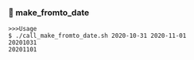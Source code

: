 ### :open_file_folder: make_fromto_date
```
>>>Usage
$ ./call_make_fromto_date.sh 2020-10-31 2020-11-01
20201031
20201101
```
